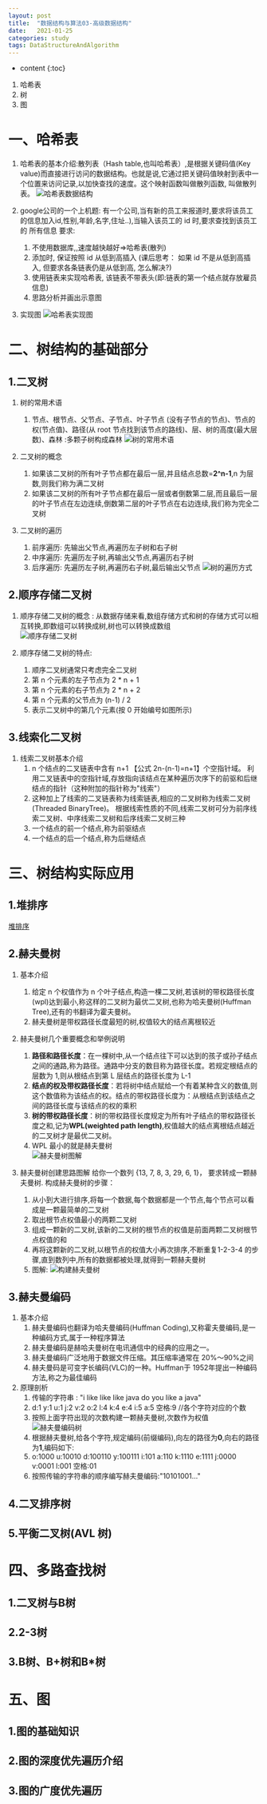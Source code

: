 ```yaml
---
layout: post
title:  "数据结构与算法03-高级数据结构"
date:   2021-01-25
categories: study
tags: DataStructureAndAlgorithm
---
```


* content
{:toc}

1. 哈希表
2. 树
3. 图




# 一、哈希表
1. 哈希表的基本介绍:散列表（Hash table,也叫哈希表）,是根据关键码值(Key value)而直接进行访问的数据结构。也就是说,它通过把关键码值映射到表中一个位置来访问记录,以加快查找的速度。这个映射函数叫做散列函数, 叫做散列表。
![哈希表数据结构](/assets/01.java提升计划/01.数据结构与算法/03/哈希表数据结构.jpg)

2. google公司的一个上机题:
有一个公司,当有新的员工来报道时,要求将该员工的信息加入id,性别,年龄,名字,住址..),当输入该员工的 id 时,要求查找到该员工的 所有信息
要求:
    1. 不使用数据库,,速度越快越好=>哈希表(散列)
    2. 添加时, 保证按照 id 从低到高插入 (课后思考： 如果 id 不是从低到高插入, 但要求各条链表仍是从低到高, 怎么解决?)
    3. 使用链表来实现哈希表, 该链表不带表头(即:链表的第一个结点就存放雇员信息)
    4. 思路分析并画出示意图

3. 实现图
![哈希表实现图](/assets/01.java提升计划/01.数据结构与算法/03/哈希表实现图.jpg)

# 二、树结构的基础部分

## 1.二叉树
1. 树的常用术语
    1. 节点、根节点、父节点、子节点、叶子节点 (没有子节点的节点)、节点的权(节点值)、路径(从 root 节点找到该节点的路线)、层、树的高度(最大层数)、森林 :多颗子树构成森林
    ![树的常用术语](/assets/01.java提升计划/01.数据结构与算法/03/树的常用术语.jpg)

2. 二叉树的概念
    1. 如果该二叉树的所有叶子节点都在最后一层,并且结点总数=**2^n-1**,n 为层数,则我们称为满二叉树
    2. 如果该二叉树的所有叶子节点都在最后一层或者倒数第二层,而且最后一层的叶子节点在左边连续,倒数第二层的叶子节点在右边连续,我们称为完全二叉树

3. 二叉树的遍历
    1. 前序遍历: 先输出父节点,再遍历左子树和右子树
    2. 中序遍历: 先遍历左子树,再输出父节点,再遍历右子树
    3. 后序遍历: 先遍历左子树,再遍历右子树,最后输出父节点
    ![树的遍历方式](/assets/01.java提升计划/01.数据结构与算法/03/树的遍历方式.jpg)

## 2.顺序存储二叉树
1. 顺序存储二叉树的概念 : 从数据存储来看,数组存储方式和树的存储方式可以相互转换,即数组可以转换成树,树也可以转换成数组  
![顺序存储二叉树](/assets/01.java提升计划/01.数据结构与算法/03/顺序存储二叉树.jpg)

2. 顺序存储二叉树的特点:
    1. 顺序二叉树通常只考虑完全二叉树
    2. 第 n 个元素的左子节点为 2 \* n + 1
    3. 第 n 个元素的右子节点为 2 \* n + 2
    4. 第 n 个元素的父节点为 (n-1) / 2
    5. 表示二叉树中的第几个元素(按 0 开始编号如图所示)

## 3.线索化二叉树
1. 线索二叉树基本介绍  
    1. n 个结点的二叉链表中含有 n+1 【公式 2n-(n-1)=n+1】个空指针域。 利用二叉链表中的空指针域,存放指向该结点在某种遍历次序下的前驱和后继结点的指针（这种附加的指针称为"线索"）
    2. 这种加上了线索的二叉链表称为线索链表,相应的二叉树称为线索二叉树(Threaded BinaryTree)。 根据线索性质的不同,线索二叉树可分为前序线索二叉树、中序线索二叉树和后序线索二叉树三种
    3. 一个结点的前一个结点,称为前驱结点
    4. 一个结点的后一个结点,称为后继结点

# 三、树结构实际应用

## 1.堆排序
[堆排序](https://ttk1907.github.io/2021/01/19/java-DataStructureAndAlgorithm02/#8%E5%A0%86%E6%8E%92%E5%BA%8F)

## 2.赫夫曼树
1. 基本介绍
    1. 给定 n 个权值作为 n 个叶子结点,构造一棵二叉树,若该树的带权路径长度(wpl)达到最小,称这样的二叉树为最优二叉树,也称为哈夫曼树(Huffman Tree),还有的书翻译为霍夫曼树。
    2. 赫夫曼树是带权路径长度最短的树,权值较大的结点离根较近

2. 赫夫曼树几个重要概念和举例说明
    1. **路径和路径长度**：在一棵树中,从一个结点往下可以达到的孩子或孙子结点之间的通路,称为路径。通路中分支的数目称为路径长度。若规定根结点的层数为 1,则从根结点到第 L 层结点的路径长度为 L-1
    2. **结点的权及带权路径长度**：若将树中结点赋给一个有着某种含义的数值,则这个数值称为该结点的权。结点的带权路径长度为：从根结点到该结点之间的路径长度与该结点的权的乘积
    3. **树的带权路径长度**：树的带权路径长度规定为所有叶子结点的带权路径长度之和,记为**WPL(weighted path length)**,权值越大的结点离根结点越近的二叉树才是最优二叉树。
    4. WPL 最小的就是赫夫曼树   
    ![赫夫曼树图解](/assets/01.java提升计划/01.数据结构与算法/03/赫夫曼树图解.jpg)

3. 赫夫曼树创建思路图解
给你一个数列 {13, 7, 8, 3, 29, 6, 1}， 要求转成一颗赫夫曼树.
构成赫夫曼树的步骤：
    1. 从小到大进行排序,将每一个数据,每个数据都是一个节点,每个节点可以看成是一颗最简单的二叉树
    2. 取出根节点权值最小的两颗二叉树
    3. 组成一颗新的二叉树,该新的二叉树的根节点的权值是前面两颗二叉树根节点权值的和
    4. 再将这颗新的二叉树,以根节点的权值大小再次排序,不断重复1-2-3-4 的步骤,直到数列中,所有的数据都被处理,就得到一颗赫夫曼树
    5. 图解: 
    ![构建赫夫曼树](/assets/01.java提升计划/01.数据结构与算法/03/构建赫夫曼树.jpg)

## 3.赫夫曼编码
1. 基本介绍
    1. 赫夫曼编码也翻译为哈夫曼编码(Huffman Coding),又称霍夫曼编码,是一种编码方式,属于一种程序算法
    2. 赫夫曼编码是赫哈夫曼树在电讯通信中的经典的应用之一。
    3. 赫夫曼编码广泛地用于数据文件压缩。其压缩率通常在 20%～90%之间
    4. 赫夫曼码是可变字长编码(VLC)的一种。Huffman于 1952年提出一种编码方法,称之为最佳编码
2. 原理剖析
    1. 传输的字符串 : "i like like like java do you like a java"
    2. d:1 y:1 u:1 j:2 v:2 o:2 l:4 k:4 e:4 i:5 a:5 空格:9 //各个字符对应的个数
    3. 按照上面字符出现的次数构建一颗赫夫曼树,次数作为权值   
    ![赫夫曼编码树](/assets/01.java提升计划/01.数据结构与算法/03/赫夫曼编码树.jpg)
    4. 根据赫夫曼树,给各个字符,规定编码(前缀编码),向左的路径为**0**,向右的路径为**1**,编码如下:
    5. o:1000 u:10010 d:100110 y:100111 i:101 a:110 k:1110 e:1111 j:0000 v:0001 l:001 空格:01
    6. 按照传输的字符串的顺序编写赫夫曼编码:"10101001..."
    
## 4.二叉排序树
## 5.平衡二叉树(AVL 树)

# 四、多路查找树

## 1.二叉树与B树
## 2.2-3树
## 3.B树、B+树和B\*树

# 五、图

## 1.图的基础知识
## 2.图的深度优先遍历介绍
## 3.图的广度优先遍历